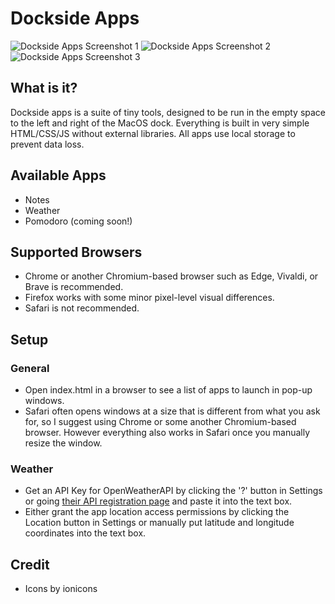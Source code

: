 # Dockside Apps

![Dockside Apps Screenshot 1](https://i.imgur.com/qnGFDCa.png)
![Dockside Apps Screenshot 2](https://i.imgur.com/JPyW4er.jpg)
![Dockside Apps Screenshot 3](https://i.imgur.com/WySdt7g.jpg)

## What is it?
Dockside apps is a suite of tiny tools, designed to be run in the empty space to the left and right of the MacOS dock. Everything is built in very simple HTML/CSS/JS without external libraries. All apps use local storage to prevent data loss.

## Available Apps
* Notes
* Weather
* Pomodoro (coming soon!)

## Supported Browsers
* Chrome or another Chromium-based browser such as Edge, Vivaldi, or Brave is recommended.
* Firefox works with some minor pixel-level visual differences.
* Safari is not recommended.

## Setup
### General
* Open index.html in a browser to see a list of apps to launch in pop-up windows.
* Safari often opens windows at a size that is different from what you ask for, so I suggest using Chrome or some another Chromium-based browser. However everything also works in Safari once you manually resize the window.
### Weather
* Get an API Key for OpenWeatherAPI by clicking the '?' button in Settings or going [their API registration page](https://home.openweathermap.org/users/sign_up) and paste it into the text box.
* Either grant the app location access permissions by clicking the Location button in Settings or manually put latitude and longitude coordinates into the text box.

## Credit
* Icons by ionicons
